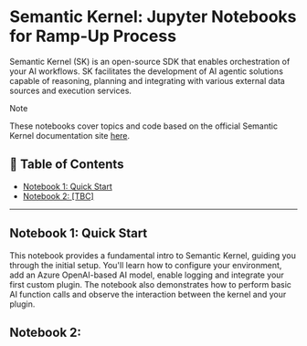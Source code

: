 # Semantic Kernel: Jupyter Notebooks for Ramp-Up Process

Semantic Kernel (SK) is an open-source SDK that enables orchestration of your AI workflows. SK facilitates the development of AI agentic solutions capable of reasoning, planning and integrating with various external data sources and execution services.

> [!Note]
> These notebooks cover topics and code based on the official Semantic Kernel documentation site [here](https://learn.microsoft.com/en-us/semantic-kernel/overview/).

## 📑 Table of Contents
- [Notebook 1: Quick Start](#notebook-1-quick-start)
- [Notebook 2: [TBC]]() 

---
## Notebook 1: Quick Start
This notebook provides a fundamental intro to Semantic Kernel, guiding you through the initial setup. You'll learn how to configure your environment, add an Azure OpenAI-based AI model, enable logging and integrate your first custom plugin. The notebook also demonstrates how to perform basic AI function calls and observe the interaction between the kernel and your plugin.

## Notebook 2: 
